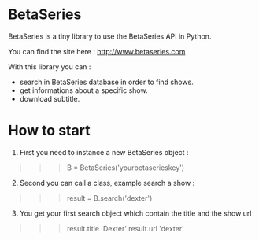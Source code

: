 BetaSeries
======
BetaSeries is a tiny library to use the BetaSeries API in Python.

You can find the site here : http://www.betaseries.com

With this library you can :
- search in BetaSeries database in order to find shows.
- get informations about a specific show.
- download subtitle.

How to start
=============

1. First you need to instance a new BetaSeries object :

>>> B = BetaSeries('yourbetaserieskey')

2. Second you can call a class, example search a show :

>>> result = B.search('dexter')

3. You get your first search object which contain the title and the show url

>>> result.title 
'Dexter'
>>> result.url
'dexter'